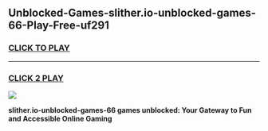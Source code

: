 
## Unblocked-Games-slither.io-unblocked-games-66-Play-Free-uf291
<h3>
<a href="https://premium76.site?title=slither.io-unblocked-games-66&ref=20A">CLICK TO PLAY</a></h3>
<hr>

<h3>
<a href="https://premium76.site?title=slither.io-unblocked-games-66&ref=20A">CLICK 2 PLAY</a>
  
</h3>

<a href="https://premium76.site?title=slither.io-unblocked-games-66&ref=20A"><img src="https://clearcache.store/games.png"></a>


**slither.io-unblocked-games-66 games unblocked: Your Gateway to Fun and Accessible Online Gaming**
